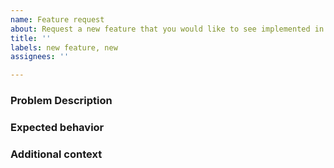 ```yaml
---
name: Feature request
about: Request a new feature that you would like to see implemented in RDT
title: ''
labels: new feature, new
assignees: ''

---
```


### Problem Description

<!--Replace this with a description of the problem that you think RDT should be able
to solve and is not solving already-->

### Expected behavior

<!--Replace this a clear and concise description of what you would expect RDT with regards
with the described problem. If possible, explain how you would like to interact with RDT
and what the outcome of this interaction would be.-->

### Additional context

<!--Please provide any additional context that may be relevant to the issue here. If none,
please remove this section.-->
